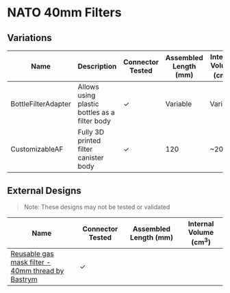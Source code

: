 # NATO 40mm Filters

## Variations

| Name | Description | Connector Tested | Assembled Length (mm) | Internal Volume (cm<sup>3</sup>) |
| - | - | - | - | - |
| BottleFilterAdapter | Allows using plastic bottles as a filter body | &#10003; | Variable | Variable |
| CustomizableAF | Fully 3D printed filter canister body | &#10003; | 120 | ~200 |

## External Designs

> Note: These designs may not be tested or validated

| Name | Connector Tested | Assembled Length (mm) | Internal Volume (cm<sup>3</sup>) |
| - | - | - | - |
| [Reusable gas mask filter - 40mm thread by Bastrym](https://www.thingiverse.com/thing:4236518) | &#10003; |  |  |
